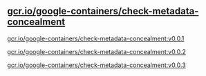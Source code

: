 
[gcr.io/google-containers/check-metadata-concealment](https://hub.docker.com/r/anjia0532/google-containers.check-metadata-concealment/tags/)
-----


[gcr.io/google-containers/check-metadata-concealment:v0.0.1](https://hub.docker.com/r/anjia0532/google-containers.check-metadata-concealment/tags/)


[gcr.io/google-containers/check-metadata-concealment:v0.0.2](https://hub.docker.com/r/anjia0532/google-containers.check-metadata-concealment/tags/)


[gcr.io/google-containers/check-metadata-concealment:v0.0.3](https://hub.docker.com/r/anjia0532/google-containers.check-metadata-concealment/tags/)


